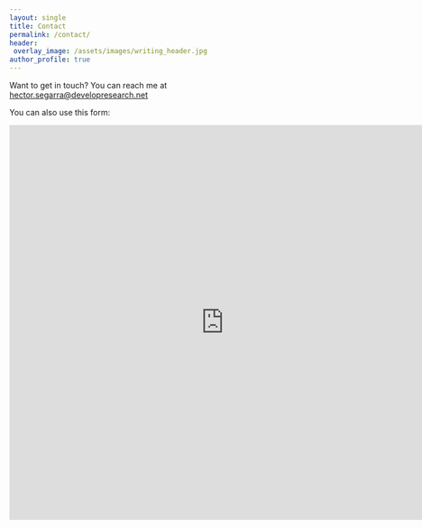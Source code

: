 ```yaml
---
layout: single
title: Contact
permalink: /contact/
header:
 overlay_image: /assets/images/writing_header.jpg
author_profile: true
--- 
```


Want to get in touch? You can reach me at [hector.segarra@developresearch.net](hector.segarra@developresearch.net)

You can also use this form:
<iframe src="https://docs.google.com/a/developresearch.net/forms/d/e/1FAIpQLSdu1g0vntSOqLf3UikbZI0AIp3_uoLWlsPArSiqUDpBj05UjA/viewform?embedded=true" width="760" height="700" frameborder="0" marginheight="0" marginwidth="0">Loading...</iframe>
